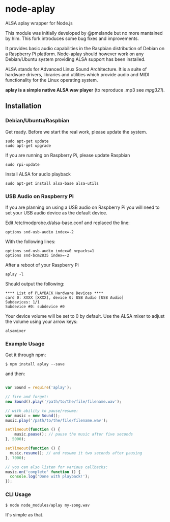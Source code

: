 # node-aplay
ALSA aplay wrapper for Node.js

This module was initially developed by @pmelande but no more mantained by him. This fork introduces some bug fixes and improvements.

It provides basic audio capabilities in the Raspbian distribution of Debian on a Raspberry Pi platform. Node-aplay should however work on any Debian/Ubuntu system providing ALSA support has been installed.

ALSA stands for Advanced Linux Sound Architecture. It is a suite of hardware drivers, libraries and utilities which provide audio and MIDI functionality for the Linux operating system.

**aplay is a simple native ALSA wav player** (to reproduce .mp3 see *mpg321*).

## Installation

### Debian/Ubuntu/Raspbian

Get ready.
Before we start the real work, please update the system.

    sudo apt-get update
    sudo apt-get upgrade

If you are running on Raspberry Pi, please update Raspbian

    sudo rpi-update

Install ALSA for audio playback

    sudo apt-get install alsa-base alsa-utils

### USB Audio on Raspberry Pi

If you are planning on using a USB audio on Raspberry Pi you will need to set your USB audio device as the default device.

Edit /etc/modprobe.d/alsa-base.conf and replaced the line:

    options snd-usb-audio index=-2

With the following lines:

    options snd-usb-audio index=0 nrpacks=1
    options snd-bcm2835 index=-2

After a reboot of your Raspberry Pi

    aplay -l

Should output the following:

    **** List of PLAYBACK Hardware Devices ****
    card 0: XXXX [XXXX], device 0: USB Audio [USB Audio]
    Subdevices: 1/1
    Subdevice #0: subdevice #0

Your device volume will be set to 0 by default. Use the ALSA mixer to adjust the volume using your arrow keys:

    alsamixer

### Example Usage

Get it through npm:

    $ npm install aplay --save

and then:

```javascript

var Sound = require('aplay');

// fire and forget:
new Sound().play('/path/to/the/file/filename.wav');

// with ability to pause/resume:
var music = new Sound();
music.play('/path/to/the/file/filename.wav');

setTimeout(function () {
	music.pause(); // pause the music after five seconds
}, 5000);

setTimeout(function () {
  music.resume(); // and resume it two seconds after pausing
}, 7000);

// you can also listen for various callbacks:
music.on('complete' function () {
  console.log('Done with playback!');
});

```

### CLI Usage

    $ node node_modules/aplay my-song.wav


It's simple as that.
